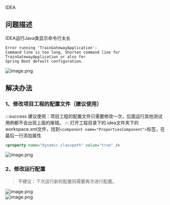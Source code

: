 IDEA
<a name="HtySh"></a>
## 问题描述
IDEA运行Java类显示命令行太长
```
Error running 'TrainGatewayApplication': 
Command line is too long. Shorten command line for TrainGatewayApplication or also for 
Spring Boot default configuration.
```
![image.png](https://cdn.nlark.com/yuque/0/2019/png/396745/1575976873893-331a679c-74df-40b6-861f-28716f35f334.png#averageHue=%23f8f6f4&height=728&id=AQP2k&originHeight=728&originWidth=1366&originalType=binary&ratio=1&rotation=0&showTitle=false&size=106893&status=done&style=shadow&title=&width=1366)
<a name="nN3lW"></a>
## 解决办法
<a name="jWkLF"></a>
### 1、修改项目工程的配置文件（建议使用）
:::success
建议使用：项目工程的配置文件只需要修改一次，后面运行其他测试用例都不会出现上面的报错。
:::
打开工程目录下的.idea文件夹下的workspace.xml文件，找到`<component name="PropertiesComponent">`标签，在最后一行添加属性
```xml
<property name="dynamic.classpath" value="true" />
```
![image.png](https://cdn.nlark.com/yuque/0/2019/png/396745/1575978213065-9b2047d6-5802-4756-868f-b15dc3cc4e87.png#averageHue=%23fdf8f7&height=589&id=bUEBc&originHeight=589&originWidth=1341&originalType=binary&ratio=1&rotation=0&showTitle=false&size=147152&status=done&style=shadow&title=&width=1341)
<a name="NVLme"></a>
### 2、修改运行配置
> 不建议：下次运行新的配置则需要再次进行配置。

![image.png](https://cdn.nlark.com/yuque/0/2022/png/396745/1651125355094-7414fd66-e59a-4d2b-aefd-26d9dcfe073d.png#averageHue=%23f3f2f2&clientId=u8544b2c3-34e7-4&from=paste&height=1117&id=ZD9gO&originHeight=1676&originWidth=2605&originalType=binary&ratio=1&rotation=0&showTitle=false&size=239849&status=done&style=shadow&taskId=u4ff6bd26-3e85-48b7-b435-7737c017393&title=&width=1736.6666666666667)<br />![image.png](https://cdn.nlark.com/yuque/0/2022/png/396745/1651125370358-ef62e7db-72ea-4290-becc-7e13c336042d.png#averageHue=%23f3f3f2&clientId=u8544b2c3-34e7-4&from=paste&height=1117&id=zKfVE&originHeight=1676&originWidth=2605&originalType=binary&ratio=1&rotation=0&showTitle=false&size=200173&status=done&style=shadow&taskId=u3c6a1299-5ac3-4461-aff1-2cf6751297f&title=&width=1736.6666666666667)
